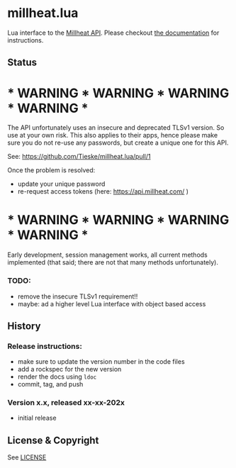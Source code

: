 # millheat.lua
Lua interface to the [Millheat API](https://api.millheat.com/share/apidocument).
Please checkout [the documentation](https://tieske.github.io/millheat.lua/) for
instructions.

## Status

# * WARNING * WARNING * WARNING * WARNING *

The API unfortunately uses an insecure and deprecated TLSv1 version. So use
at your own risk. This also applies to their apps, hence please make sure you
do not re-use any passwords, but create a unique one for this API.

See: https://github.com/Tieske/millheat.lua/pull/1

Once the problem is resolved:

 - update your unique password
 - re-request access tokens (here: https://api.millheat.com/ )

# * WARNING * WARNING * WARNING * WARNING *

Early development, session management works, all current methods implemented
(that said; there are not that many methods unfortunately).


### TODO:

- remove the insecure TLSv1 requirement!!
- maybe: ad a higher level Lua interface with object based access

## History

### Release instructions:

* make sure to update the version number in the code files
* add a rockspec for the new version
* render the docs using `ldoc`
* commit, tag, and push

### Version x.x, released xx-xx-202x

* initial release

## License & Copyright

See [LICENSE](https://github.com/Tieske/millheat.lua/blob/master/LICENSE)

